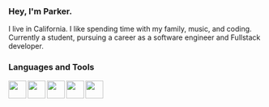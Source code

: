 ### Hey, I'm Parker.

<!--
**Software Developer student**
-->


I live in California. I like spending time with my family, music, and coding. <br>
Currently a student, pursuing a career as a software engineer and Fullstack developer.


### Languages and Tools
<img align="left" width=35px src="https://cdn.jsdelivr.net/gh/devicons/devicon/icons/cplusplus/cplusplus-original.svg" />
<img align="left" width=35px src="https://cdn.jsdelivr.net/gh/devicons/devicon/icons/html5/html5-original.svg" />
<img align="left" width=35px src="https://cdn.jsdelivr.net/gh/devicons/devicon/icons/css3/css3-original.svg" />
<img align="left" width=35px src="https://cdn.jsdelivr.net/gh/devicons/devicon/icons/linux/linux-original.svg" />
<img align="left" width=35px src="https://cdn.jsdelivr.net/gh/devicons/devicon/icons/github/github-original.svg" />
<br />

#

<!-- 
### Stats
![Anurag's GitHub stats](https://github-readme-stats.vercel.app/api?username=ParkerTennier&show_icons=true&theme=radical)



## Currently Learning
<img align="left" width=45px src="https://cdn.jsdelivr.net/gh/devicons/devicon/icons/csharp/csharp-original.svg" />
<img align="left" width=45px src="https://cdn.jsdelivr.net/gh/devicons/devicon/icons/javascript/javascript-original.svg" />
<img align="left" width=45px src="https://cdn.jsdelivr.net/gh/devicons/devicon/icons/java/java-original.svg" />
<img align="left" width=45px src="https://cdn.jsdelivr.net/gh/devicons/devicon/icons/react/react-original.svg" />
<br>
-->
